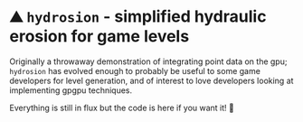 # ⛰️ `hydrosion` - simplified hydraulic erosion for game levels

Originally a throwaway demonstration of integrating point data on the gpu; `hydrosion` has evolved enough to probably be useful to some game developers for level generation, and of interest to love developers looking at implementing gpgpu techniques.

Everything is still in flux but the code is here if you want it! 🙂
